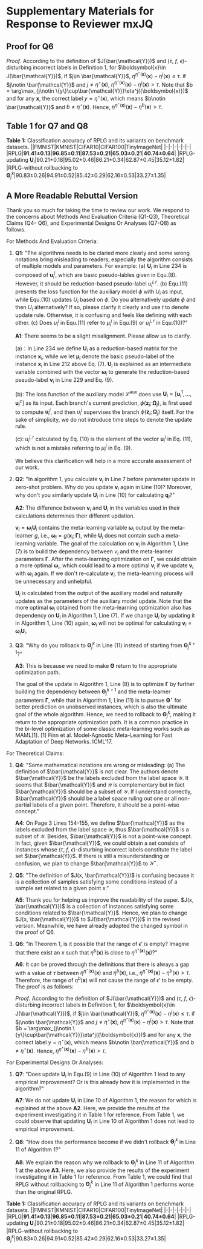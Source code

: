 # Supplementary Materials for Response to Reviewer mxJQ
## Proof for Q6

_Proof_. According to the definition of $J(\bar{\mathcal{Y}})$ and ($\tau$, $f$, $\epsilon$)-disturbing incorrect labels in Definition 1, for $\boldsymbol{x}\in J(\bar{\mathcal{Y}})$, if $j\in \bar{\mathcal{Y}}$, $\eta^{\eta^{\star}(\boldsymbol{x})}(\boldsymbol{x})- \eta^j(\boldsymbol{x}) \leq \tau$. if $j\notin \bar{\mathcal{Y}}$ and $j\neq \eta^{\star}(\boldsymbol{x})$, $\eta^{\eta^{\star}(\boldsymbol{x})}(\boldsymbol{x})- \eta^j(\boldsymbol{x}) > \tau$. Note that $b = \arg\max_{j\notin \{y\}\cup\bar{\mathcal{Y}}}\eta^j({\boldsymbol{x}})$ and for any $\boldsymbol{x}$, the correct label $y=\eta^{\star}(\boldsymbol{x})$, which means $b\notin \bar{\mathcal{Y}}$ and $b\neq \eta^{\star}(\boldsymbol{x})$. Hence, $\eta^{\eta^{\star}(\boldsymbol{x})}(\boldsymbol{x})- \eta^b(\boldsymbol{x}) > \tau$.

## Table 1 for Q7 and Q8

**Table 1:** Classification accuracy of RPLG and its variants on benchmark datasets.
||FMNIST|KMNIST|CIFAR10|CIFAR100|TinyImageNet|
|-|-|-|-|-|-|
|RPLG|**91.41±0.13**|**96.85±0.11**|**87.53±0.21**|**65.03±0.21**|**40.74±0.64**|
|RPLG-updating $\mathbf{U}_i$|90.21±0.18|95.02±0.46|86.21±0.34|62.87±0.45|35.12±1.82|
|RPLG-without rollbacking to $\mathbf{\Theta}_j^k$|90.83±0.26|94.91±0.52|85.42±0.29|62.16±0.53|33.27±1.35|

## A More Readable Rebuttal Version

Thank you so much for taking the time to review our work. We respond to the concerns about Methods And Evaluation Criteria (Q1-Q3), Theoretical Claims (Q4- Q6), and Experimental Designs Or Analyses (Q7-Q8) as follows.

For Methods And Evaluation Criteria:

1. **Q1**: "The algorithms needs to be claried more clearly and some wrong notations bring misleading to readers, especially the algorithm consists of multiple models and parameters. For example: (a) $\mathbf{U}_i$ in Line 234 is composed of $\boldsymbol{u}_i^{j}$, which are basic pseudo-lables given in Equ.(8). However, it should be reduction-based pseudo-label $u_i^{j,r}$. (b) Equ.(11) presents the loss function for the auxiliary model $\phi$ with $U_i$ as input, while Equ.(10) updates $U_i$ based on $\phi$. Do you alternatively update $\phi$ and then $U_i$ alternatively? If so, please clarify it clearly and use $t$ to denote update rule. Otherwise, it is confusing and feels like defining with each other. (c) Does $u_i^j$ in Equ.(11) refer to $\mu_i^j$ in Equ.(9) or $u_i^{j,r}$ in Equ.(10)?"

    **A1**: There seems to be a slight misalignment. Please allow us to clarify.

    (a)：In Line 234 we define $\mathbf{U}_i$ as a reduction-based matrix for the instance $\boldsymbol{x}_i$, while we let $\boldsymbol{\mu}_i$ denote the basic pseudo-label of the instance $\boldsymbol{x}_i$ in Line 212 above Eq. (7). $\mathbf{U}_i$ is explained as an intermediate variable combined with the vector $\boldsymbol{\omega}_i$ to generate the reduction-based pseudo-label $\boldsymbol{v}_i$ in Line 229 and Eq. (9).

    (b): The loss function of the auxiliary model $\mathcal{L}^{\text{aux}}$ does use $\mathbf{U}_i=[\boldsymbol{u}_i^{1},..., \boldsymbol{u}_i^{c}]$ as its input. Each branch's current prediction, $\phi(\boldsymbol{z}_i;\mathbf{\Omega}_j)$, is first used to compute $\boldsymbol{u}_i^{j}$, and then $u_i^{j}$ supervises the branch $\phi(\boldsymbol{z}_i;\mathbf{\Omega}_j)$ itself. For the sake of simplicity, we do not introduce time steps to denote the update rule. 

    (c): $u_i^{j,r}$ calculated by Eq. (10) is the element of the vector $\boldsymbol{u}_i^j$ in Eq. (11), which is not a mistake referring to $\mu_i^j$ in Eq. (9).

    We believe this clarification will help in a more accurate assessment of our work.

2. **Q2**: "In algorithm 1, you calculate $\boldsymbol{v}_i$ in Line 7 before parameter update in zero-shot problem. Why do you update $\boldsymbol{v}_i$ again in Line (10)? Moreover, why don't you similarly update $\mathbf{U}_i$ in Line (10) for calculating $\boldsymbol{q}_i$?" 

    **A2**: The difference between $\boldsymbol{v}_i$ and $\mathbf{U}_i$ in the variables used in their calculations determines their different updation. 
    
    $\boldsymbol{v}_i = \boldsymbol{\omega}_i\mathbf{U}_i$ contains the meta-learning variable $\boldsymbol{\omega}_i$ output by the meta-learner $g$, i.e., $\boldsymbol{\omega}_i = g(\boldsymbol{x}_i;\mathbf{\Gamma})$, while $\mathbf{U}_i$ does not contain such a meta-learning variable. The goal of the calculation on $\boldsymbol{v}_i$ in Algorithm 1, Line (7) is to build the dependency between $v_i$ and the meta-learner parameters $\mathbf{\Gamma}$. After the meta-learning optimization on $\mathbf{\Gamma}$, we could obtain a more optimal $\boldsymbol{\omega}_i$, which could lead to a more optimal $\boldsymbol{v}_i$ if we update $\boldsymbol{v}_i$ with $\boldsymbol{\omega}_i$ again. If we don't re-calculate $\boldsymbol{v}_i$, the meta-learning process will be unnecessary and unhelpful.

    $\mathbf{U}_i$ is calculated from the output of the auxiliary model and naturally updates as the parameters of the auxiliary model update. Note that the more optimal $\boldsymbol{\omega}_i$ obtained from the meta-learning optimization also has dependency on $\mathbf{U}_i$ in Algorithm 1, Line (7). If we change $\mathbf{U}_i$ by updating it in Algorithm 1, Line (10) again, $\boldsymbol{\omega}_i$ will not be optimal for calculating $\boldsymbol{v}_i = \boldsymbol{\omega}_i\mathbf{U}_i$.

3. **Q3**: "Why do you rollback to $\mathbf{\Theta}_j^k$ in Line (11) instead of starting from $\mathbf{\Theta}_j^{k+1}$?"

    **A3**: This is because we need to make $\mathbf{\Theta}$ return to the appropriate optimization path. 

    The goal of the update in Algorithm 1, Line (8) is to optimize $\mathbf{\Gamma}$ by further building the dependency between $\mathbf{\Theta}_j^{k+1}$ and the meta-learner parameters $\mathbf{\Gamma}$, while that in Algorithm 1, Line (11) is to pursue $\mathbf{\Theta}^{\star}$ for better prediction on unobserved instances, which is also the ultimate goal of the whole algorithm. Hence, we need to rollback to $\mathbf{\Theta}_j^k$, making it return to the appropriate optimization path. It is a common practice in the bi-level optimization of some classic meta-learning works such as MAML[1]. [1] Finn et al. Model-Agnostic Meta-Learning for Fast Adaptation of Deep Networks. ICML'17.


For Theoretical Claims:

1. **Q4**: "Some mathematical notations are wrong or misleading: (a) The definition of $\bar{\mathcal{Y}}$ is not clear. The authors denote $\bar{\mathcal{Y}}$ be the labels excluded from the label space $\mathcal{Y}$. It seems that $\bar{\mathcal{Y}}$ and $\mathcal{Y}$ is complementary but in fact $\bar{\mathcal{Y}}$ should be a subset of $\mathcal{Y}$. If I understand correctly, $\bar{\mathcal{Y}}$ should be a label space ruling out one or all non-partial labels of a given point. Therefore, it should be a point-wise concept."

    **A4**: On Page 3 Lines 154-155, we define $\bar{\mathcal{Y}}$ as the labels excluded from the label space $\mathcal{Y}$, thus $\bar{\mathcal{Y}}$ is a subset of $\mathcal{Y}$. Besides, $\bar{\mathcal{Y}}$ is not a point-wise concept. In fact, given $\bar{\mathcal{Y}}$, we could obtain a set consists of instances whose ($\tau$, $f$, $\epsilon$)-disturbing incorrect labels constitute the label set $\bar{\mathcal{Y}}$. If there is still a misunderstanding or confusion, we plan to change $\bar{\mathcal{Y}}$ to $\mathcal{Y}^{-}$. 

2. **Q5**: "The definition of $J(x, \bar{\mathcal{Y}})$ is confusing because it is a collection of samples satisfying some conditions instead of a sample set related to a given point $x$."

    **A5**: Thank you for helping us improve the readability of the paper. $J(x, \bar{\mathcal{Y}})$ is a collection of instances satisfying some conditions related to $\bar{\mathcal{Y}}$. Hence, we plan to change $J(x, \bar{\mathcal{Y}})$ to $J(\bar{\mathcal{Y}})$ in the revised version. Meanwhile, we have already adopted the changed symbol in the proof of Q6. 

3. **Q6**: "In Theorem 1, is it possible that the range of $\epsilon'$ is empty? Imagine that there exist an $x$ such that $\eta^b(\boldsymbol{x})$ is close to $\eta^{\eta^{\star}(\boldsymbol{x})}(\boldsymbol{x})$?"

    **A6**: It can be proved through the definitions that there is always a gap with a value of $\tau$ between $\eta^{\eta^{\star}(\boldsymbol{x})}(\boldsymbol{x})$ and $\eta^b(\boldsymbol{x})$, i.e., $\eta^{\eta^{\star}(\boldsymbol{x})}(\boldsymbol{x})- \eta^b(\boldsymbol{x}) > \tau$. Therefore, the range of $\eta^b(\boldsymbol{x})$ will not cause the range of $\epsilon'$ to be empty. The proof is as follows:
    
    _Proof_. According to the definition of $J(\bar{\mathcal{Y}})$ and ($\tau$, $f$, $\epsilon$)-disturbing incorrect labels in Definition 1, for $\boldsymbol{x}\in J(\bar{\mathcal{Y}})$, if $j\in \bar{\mathcal{Y}}$, $\eta^{\eta^{\star}(\boldsymbol{x})}(\boldsymbol{x})- \eta^j(\boldsymbol{x}) \leq \tau$. if $j\notin \bar{\mathcal{Y}}$ and $j\neq \eta^{\star}(\boldsymbol{x})$, $\eta^{\eta^{\star}(\boldsymbol{x})}(\boldsymbol{x})- \eta^j(\boldsymbol{x}) > \tau$. Note that $b = \arg\max_{j\notin \{y\}\cup\bar{\mathcal{Y}}}\eta^j({\boldsymbol{x}})$ and for any $\boldsymbol{x}$, the correct label $y=\eta^{\star}(\boldsymbol{x})$, which means $b\notin \bar{\mathcal{Y}}$ and $b\neq \eta^{\star}(\boldsymbol{x})$. Hence, $\eta^{\eta^{\star}(\boldsymbol{x})}(\boldsymbol{x})- \eta^b(\boldsymbol{x}) > \tau$.
    

For Experimental Designs Or Analyses:

1. **Q7**: "Does update $\mathbf{U}_i$ in Equ.(9) in Line (10) of Algorithm 1 lead to any empirical improvement? Or is this already how it is implemented in the algorithm?"

    **A7**: We do not update $\mathbf{U}_i$ in Line 10 of Algorithm 1, the reason for which is explained at the above **A2**. Here, we provide the results of the experiment investigating it in Table 1 for reference. From Table 1, we could observe that updating $\mathbf{U}_i$ in Line 10 of Algorithm 1 does not lead to empirical improvement.

2. **Q8**: "How does the performance become if we didn't rollback $\mathbf{\Theta}_j^k$ in Line 11 of Algorithm 1?"

    **A8**: We explain the reason why we rollback to $\mathbf{\Theta}_j^k$ in Line 11 of Algorithm 1 at the above **A3**. Here, we also provide the results of the experiment investigating it in Table 1 for reference. From Table 1, we could find that RPLG without rollbacking to $\mathbf{\Theta}_j^k$ in Line 11 of Algorithm 1 performs worse than the original RPLG.

**Table 1:** Classification accuracy of RPLG and its variants on benchmark datasets.
||FMNIST|KMNIST|CIFAR10|CIFAR100|TinyImageNet|
|-|-|-|-|-|-|
|RPLG|**91.41±0.13**|**96.85±0.11**|**87.53±0.21**|**65.03±0.21**|**40.74±0.64**|
|RPLG-updating $\mathbf{U}_i$|90.21±0.18|95.02±0.46|86.21±0.34|62.87±0.45|35.12±1.82|
|RPLG-without rollbacking to $\mathbf{\Theta}_j^k$|90.83±0.26|94.91±0.52|85.42±0.29|62.16±0.53|33.27±1.35|
